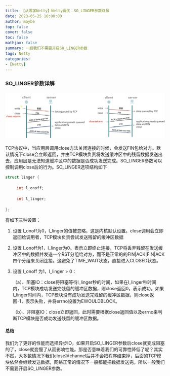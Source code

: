 ```yaml
---
title: 【从零学Netty】Netty调优：SO_LINGER参数详解
date: 2023-05-25 10:00:00
author: maybe
top: false
cover: false
toc: false
mathjax: false
summary: 一般我们不需要开启SO_LINGER参数
tags: Netty
categories:
- [Netty]
---
```


### SO_LINGER参数详解
#### ![](/medias/assets/netty/so_linger.png)

TCP协议中，当应用层调用close方法关闭连接的时候，会发送FIN包给对方。默认情况下close会立即返回，并由TCP模块负责将发送缓冲区中的残留数据发送出去，应用层是无法知道缓冲区中的数据是否成功发送完成。SO_LINGER参数可以控制调用close后的行为。SO_LINGER选项结构如下

```c#
struct linger {

     int l_onoff;

     int l_linger;

};
```

有如下三种设置：

1. 设置 l_onoff为0，l_linger的值被忽略，这是内核默认设置。close调用会立即返回给调用者，TCP模块负责尝试发送残留的缓冲区数据

2. 设置 l_onoff为1，l_linger为0。表示立即终止连接，TCP将丢弃残留在发送缓冲区中的数据并发送一个RST分组给对方，而不是正常的的FIN|ACK|FIN|ACK四个分组来关闭连接。这避免了TIME_WAIT状态，直接进入CLOSED状态。

3. 设置 l_onoff 为1，l_linger > 0：

   （a）、阻塞IO：close将阻塞等待l_linger秒的时间，如果在l_linger秒时间内，TCP模块成功发送完残留的缓冲区数据，则close返回0，表示成功。如果l_linger时间内，TCP模块没有成功发送完残留的缓冲区数据，则close返回-1，表示失败，并将errno设置为EWOULDBLOCK。 

   （b）、非阻塞IO：close立即返回，此时需要根据close返回值以及errno来判断TCP模块是否成功发送残留的缓冲区数据。

#### 总结

​	我们为了更好的性能而选择异步IO，如果开启SO_LINGER参数后close就变成阻塞的了，close就变慢了从而影响性能。那是否意味着我们的可靠性降低了呢？其实不然，大多数情况下我们close掉channel后并不会把程序结束掉，后面的TCP模块依然会继续发送数据，网络正常的情况下一般都能把数据发送完。所以一般我们不需要开启SO_LINGER参数。

